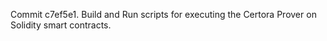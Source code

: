 Commit c7ef5e1.                    Build and Run scripts for executing the Certora Prover on Solidity smart contracts.